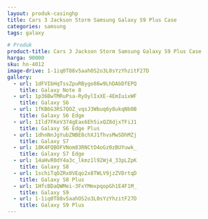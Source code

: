 ```yaml
---
layout: produk-casinghp
title: Cars 3 Jackson Storm Samsung Galaxy S9 Plus Case
categories: samsung
tags: galaxy

# Produk
product-title: Cars 3 Jackson Storm Samsung Galaxy S9 Plus Case
harga: 90000
sku: hn-4012
image-drive: 1-1iq0T88v5aahOS2o3L0sYzYhzitF27D
gallery:
  - url: 1dFVIbHqTssZpuRBygo86w9LhDAbDfEPQ
    title: Galaxy Note 8
  - url: 1p36BwTMRuPsa-RyOylIxXE-4EmIuixWF
    title: Galaxy S6
  - url: 1fKB6G3RS7QOZ_vqsJ3Wbuq6y8ukqNb0B
    title: Galaxy S6 Edge
  - url: 1Ild7FKeV374gEax6Eh5ixQZ8djxTFiJ1
    title: Galaxy S6 Edge Plus
  - url: 1dhnNnJgYubZNBE8chXJ1fhvsMwSDhMZj
    title: Galaxy S7
  - url: 18K4FQBOFVNom83RNCtO4oGz0zBUYuwk_
    title: Galaxy S7 Edge
  - url: 14aHvR0dY4a3c_lkmz1l92Wj4_33pLZpK
    title: Galaxy S8
  - url: 1schiTqOZRx0VEqo2x8TWLV9jzZVDrtqD
    title: Galaxy S8 Plus
  - url: 1HfcBDaQWMei-3FxYMmxpqopGh1E4F1M_
    title: Galaxy S9
  - url: 1-1iq0T88v5aahOS2o3L0sYzYhzitF27D
    title: Galaxy S9 Plus
---
```

